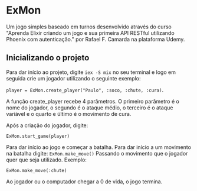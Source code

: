 # ExMon

Um jogo simples baseado em turnos desenvolvido através do curso "Aprenda Elixir criando um jogo e sua primeira API RESTful utilizando Phoenix com autenticação." por Rafael F. Camarda na plataforma Udemy.

## Inicializando o projeto

Para dar início ao projeto, digite ``` iex -S mix ``` no seu terminal e logo em seguida crie um jogador utilizando o seguinte exemplo: 

```player = ExMon.create_player("Paulo", :soco, :chute, :cura)```. 

A função create_player recebe 4 parâmetros. O primeiro parâmetro é o nome do jogador, o segundo é o ataque médio, o terceiro é o ataque variável e o quarto e último é o movimento de cura.

Após a criação do jogador, digite:

```ExMon.start_game(player)```

Para dar início ao jogo e começar a batalha. Para dar início a um movimento na batalha digite:
``` ExMon.make_move() ```
Passando o movimento que o jogador quer que seja utilizado. Exemplo:

```ExMon.make_move(:chute)```

Ao jogador ou o computador chegar a 0 de vida, o jogo termina.



